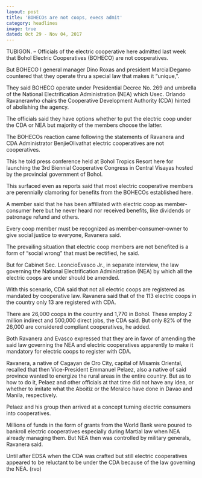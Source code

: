 ```yaml
---
layout: post
title: 'BOHECOs are not coops, execs admit'
category: headlines
image: true
dated: 0ct 29 - Nov 04, 2017
---
```


TUBIGON. – Officials of the electric cooperative here admitted last week that Bohol Electric Cooperatives (BOHECO) are not cooperatives.

 But BOHECO I general manager Dino Roxas and president MarcialDegamo countered that they operate thru a special law that makes it “unique,”.
 
They said BOHECO operate under Presidential Decree No. 269 and umbrella of the National Electrification Administration (NEA) which Usec. Orlando Ravanerawho chairs the Cooperative Development Authority (CDA) hinted of abolishing the agency.

The officials said they have options whether to put the electric coop under the CDA or NEA but majority of the members choose the latter.

The BOHECOs reaction came following the statements of Ravanera and CDA Administrator BenjieOlivathat electric cooperatives are not cooperatives.

This he told press conference held at Bohol Tropics Resort here for launching the 3rd Biennial Cooperative Congress in Central Visayas hosted by the provincial government of Bohol.

This surfaced even as reports said that most electric cooperative members are perennially clamoring for benefits from the BOHECOs established here.

A member said that he has been affiliated with electric coop as member-consumer here but he never heard nor received benefits, like dividends or patronage refund and others.

Every coop member must be recognized as member-consumer-owner to give social justice to everyone, Ravanera said.

The prevailing situation that electric coop members are not benefited is a form of “social wrong” that must be rectified, he said.

But for Cabinet Sec. LeoncioEvasco Jr., in separate interview, the law governing the National Electrification Administration (NEA) by which all the electric coops are under should be amended.

With this scenario, CDA said that not all electric coops are registered as mandated by cooperative law.
Ravanera said that of the 113 electric coops in the country only 13 are registered with CDA.

There are 26,000 coops in the country and 1,770 in Bohol. These employ 2 million indirect and 500,000 direct jobs, the CDA said. But only 82% of the 26,000 are considered compliant cooperatives, he added.

Both Ravanera and Evasco expressed that they are in favor of amending the said law governing the NEA and electric cooperatives apparently to make it mandatory for electric coops to register with CDA.

Ravanera, a native of Cagayan de Oro City, capital of Misamis Oriental, recalled that then Vice-President Emmanuel Pelaez, also a native of said province wanted to energize the rural areas in the entire country.
But as to how to do it, Pelaez and other officials at that time did not have any idea, or whether to imitate what the Aboitiz or the Meralco have done in Davao and Manila, respectively.

Pelaez and his group then arrived at a concept turning electric consumers into cooperatives.

Millions of funds in the form of grants from the World Bank were poured to bankroll electric cooperatives especially during Martial law when NEA already managing them. But NEA then was controlled by military generals, Ravanera said.

Until after EDSA when the CDA was crafted but still electric cooperatives appeared to be reluctant to be under the CDA because of the law governing the NEA. (rvo)